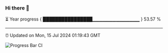 ### Hi there 👋

⏳ Year progress { ████████████████▁▁▁▁▁▁▁▁▁▁▁▁▁▁ } 53.57 %

---

⏰ Updated on Mon, 15 Jul 2024 01:19:43 GMT

![Progress Bar CI](https://github.com/liununu/liununu/workflows/Progress%20Bar%20CI/badge.svg)
